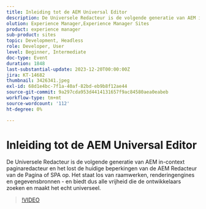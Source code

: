 ```yaml
---
title: Inleiding tot de AEM Universal Editor
description: De Universele Redacteur is de volgende generatie van AEM in-context paginaredacteur en het lost de huidige beperkingen van de AEM Redacteur van de Pagina of SPA op. Het staat los van raamwerken, renderingengines en gegevensbronnen - en biedt dus alle vrijheid die de ontwikkelaars zoeken en maakt het echt universeel.
olution: Experience Manager,Experience Manager Sites
product: experience manager
sub-product: sites
topic: Development, Headless
role: Developer, User
level: Beginner, Intermediate
doc-type: Event
duration: 1848
last-substantial-update: 2023-12-20T00:00:00Z
jira: KT-14682
thumbnail: 3426341.jpeg
exl-id: 68d1e4bc-7f1a-40af-82bd-eb9b8f12ae44
source-git-commit: 9a297cda953d4414131657f9ac84580aea0eabeb
workflow-type: tm+mt
source-wordcount: '112'
ht-degree: 0%

---
```


# Inleiding tot de AEM Universal Editor

De Universele Redacteur is de volgende generatie van AEM in-context paginaredacteur en het lost de huidige beperkingen van de AEM Redacteur van de Pagina of SPA op. Het staat los van raamwerken, renderingengines en gegevensbronnen - en biedt dus alle vrijheid die de ontwikkelaars zoeken en maakt het echt universeel.

>[!VIDEO](https://video.tv.adobe.com/v/3456474/?learn=on&captions=dut)
